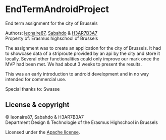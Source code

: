 # EndTermAndroidProject
End term assignment for the city of Brussels

Authors: 	[leonaire87](https://github.com/leonaire87), [Sabahdo](https://github.com/Sabahdo) &amp; [H3AR7B3A7](https://github.com/H3AR7B3A7)<br>
Property of: Erasmus highschool of Brussels

The assignment was to create an application for the city of Brussels.
It had to showcase data of a striproute provided by an api by the city and store it locally.
Several other functionalities could only improve our mark once the MVP had been met.
We had about 3 weeks to present the results.

This was an early introduction to android development and in no way intended for commercial use.

Special thanks to: Swasse


## License & copyright

© leonaire87, Sabahdo &amp; H3AR7B3A7<br>
Department Design & Technologie of the Erasmus Highschool in Brussels

Licensed under the [Apache license](LICENSE).
